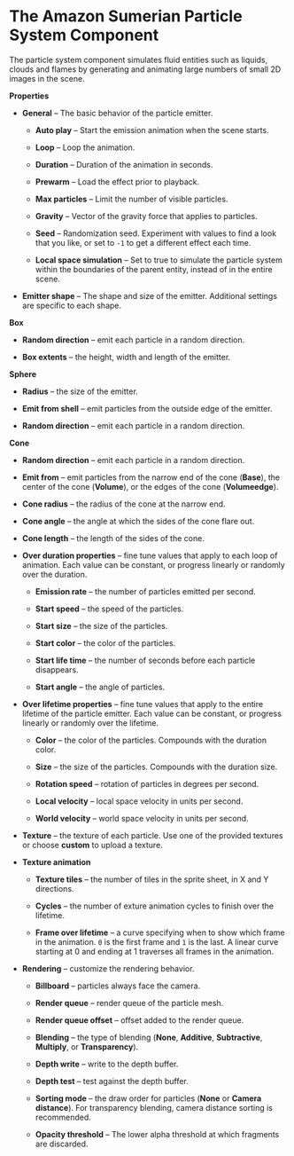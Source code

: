 # The Amazon Sumerian Particle System Component<a name="entities-particlesystem"></a>

The particle system component simulates fluid entities such as liquids, clouds and flames by generating and animating large numbers of small 2D images in the scene\.

**Properties**

+ **General** – The basic behavior of the particle emitter\.

  + **Auto play** – Start the emission animation when the scene starts\.

  + **Loop** – Loop the animation\.

  + **Duration** – Duration of the animation in seconds\.

  + **Prewarm** – Load the effect prior to playback\.

  + **Max particles** – Limit the number of visible particles\.

  + **Gravity** – Vector of the gravity force that applies to particles\.

  + **Seed** – Randomization seed\. Experiment with values to find a look that you like, or set to `-1` to get a different effect each time\.

  + **Local space simulation** – Set to true to simulate the particle system within the boundaries of the parent entity, instead of in the entire scene\.

+ **Emitter shape** – The shape and size of the emitter\. Additional settings are specific to each shape\.

**Box**

  + **Random direction** – emit each particle in a random direction\.

  + **Box extents** – the height, width and length of the emitter\.

**Sphere**

  + **Radius** – the size of the emitter\.

  + **Emit from shell** – emit particles from the outside edge of the emitter\.

  + **Random direction** – emit each particle in a random direction\.

**Cone**

  + **Random direction** – emit each particle in a random direction\.

  + **Emit from** – emit particles from the narrow end of the cone \(**Base**\), the center of the cone \(**Volume**\), or the edges of the cone \(**Volumeedge**\)\.

  + **Cone radius** – the radius of the cone at the narrow end\.

  + **Cone angle** – the angle at which the sides of the cone flare out\.

  + **Cone length** – the length of the sides of the cone\.

+ **Over duration properties** – fine tune values that apply to each loop of animation\. Each value can be constant, or progress linearly or randomly over the duration\.

  + **Emission rate** – the number of particles emitted per second\.

  + **Start speed** – the speed of the particles\.

  + **Start size** – the size of the particles\.

  + **Start color** – the color of the particles\.

  + **Start life time** – the number of seconds before each particle disappears\.

  + **Start angle** – the angle of particles\.

+ **Over lifetime properties** – fine tune values that apply to the entire lifetime of the particle emitter\. Each value can be constant, or progress linearly or randomly over the lifetime\.

  + **Color** – the color of the particles\. Compounds with the duration color\.

  + **Size** – the size of the particles\. Compounds with the duration size\.

  + **Rotation speed** – rotation of particles in degrees per second\.

  + **Local velocity** – local space velocity in units per second\.

  + **World velocity** – world space velocity in units per second\.

+ **Texture** – the texture of each particle\. Use one of the provided textures or choose **custom** to upload a texture\.

+ **Texture animation**

  + **Texture tiles** – the number of tiles in the sprite sheet, in X and Y directions\.

  + **Cycles** – the number of exture animation cycles to finish over the lifetime\.

  + **Frame over lifetime** – a curve specifying when to show which frame in the animation\. `0` is the first frame and `1` is the last\. A linear curve starting at 0 and ending at 1 traverses all frames in the animation\.

+ **Rendering** – customize the rendering behavior\.

  + **Billboard** – particles always face the camera\.

  + **Render queue** – render queue of the particle mesh\.

  + **Render queue offset** – offset added to the render queue\.

  + **Blending** – the type of blending \(**None**, **Additive**, **Subtractive**, **Multiply**, or **Transparency**\)\.

  + **Depth write** – write to the depth buffer\.

  + **Depth test** – test against the depth buffer\.

  + **Sorting mode** – the draw order for particles \(**None** or **Camera distance**\)\. For transparency blending, camera distance sorting is recommended\.

  + **Opacity threshold** – The lower alpha threshold at which fragments are discarded\.